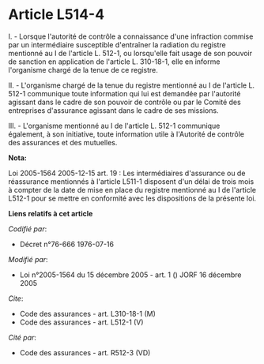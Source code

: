 # Article L514-4

I. - Lorsque l'autorité de contrôle a connaissance d'une infraction commise par un intermédiaire susceptible d'entraîner la
radiation du registre mentionné au I de l'article L. 512-1, ou lorsqu'elle fait usage de son pouvoir de sanction en
application de l'article L. 310-18-1, elle en informe l'organisme chargé de la tenue de ce registre.

II. - L'organisme chargé de la tenue du registre mentionné au I de l'article L. 512-1 communique toute information qui lui
est demandée par l'autorité agissant dans le cadre de son pouvoir de contrôle ou par le Comité des entreprises d'assurance
agissant dans le cadre de ses missions.

III. - L'organisme mentionné au I de l'article L. 512-1 communique également, à son initiative, toute information utile à
l'Autorité de contrôle des assurances et des mutuelles.

**Nota:**

Loi 2005-1564 2005-12-15 art. 19 : Les intermédiaires d'assurance ou de réassurance mentionnés à l'article L511-1 disposent
d'un délai de trois mois à compter de la date de mise en place du registre mentionné au I de l'article L512-1 pour se mettre
en conformité avec les dispositions de la présente loi.

**Liens relatifs à cet article**

_Codifié par_:

  - Décret n°76-666 1976-07-16

_Modifié par_:

  - Loi n°2005-1564 du 15 décembre 2005 - art. 1 () JORF 16 décembre 2005

_Cite_:

  - Code des assurances - art. L310-18-1 (M)
  - Code des assurances - art. L512-1 (V)

_Cité par_:

  - Code des assurances - art. R512-3 (VD)
